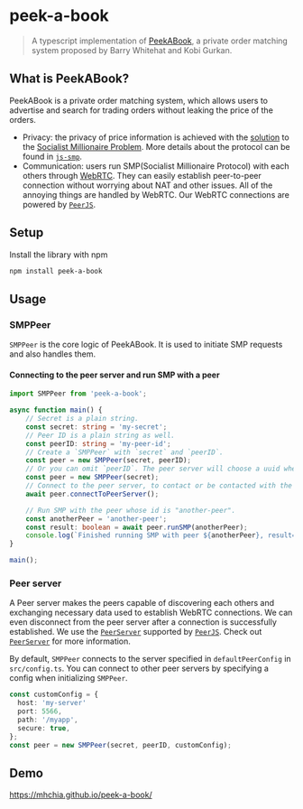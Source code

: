# peek-a-book
> A typescript implementation of [PeekABook][peek_a_book], a private order matching system proposed by Barry Whitehat and Kobi Gurkan.

## What is PeekABook?
PeekABook is a private order matching system, which allows users to advertise and search for trading orders without leaking the price of the orders.

- Privacy: the privacy of price information is achieved with the [solution][smp_paper] to the [Socialist Millionaire Problem][smp_wiki]. More details about the protocol can be found in [`js-smp`][js_smp].
- Communication: users run SMP(Socialist Millionaire Protocol) with each others through [WebRTC][webrtc]. They can easily establish peer-to-peer connection without worrying about NAT and other issues. All of the annoying things are handled by WebRTC. Our WebRTC connections are powered by [`PeerJS`][peerjs].

<!-- TODO: Contract -->

## Setup
Install the library with npm
```bash
npm install peek-a-book
```

## Usage

### SMPPeer
`SMPPeer` is the core logic of PeekABook. It is used to initiate SMP requests and also handles them.

#### Connecting to the peer server and run SMP with a peer
```typescript
import SMPPeer from 'peek-a-book';

async function main() {
    // Secret is a plain string.
    const secret: string = 'my-secret';
    // Peer ID is a plain string as well.
    const peerID: string = 'my-peer-id';
    // Create a `SMPPeer` with `secret` and `peerID`.
    const peer = new SMPPeer(secret, peerID);
    // Or you can omit `peerID`. The peer server will choose a uuid when connected to it.
    const peer = new SMPPeer(secret);
    // Connect to the peer server, to contact or be contacted with the other peers.
    await peer.connectToPeerServer();

    // Run SMP with the peer whose id is "another-peer".
    const anotherPeer = 'another-peer';
    const result: boolean = await peer.runSMP(anotherPeer);
    console.log(`Finished running SMP with peer ${anotherPeer}, result=${result}`);
}

main();
```

### Peer server
A Peer server makes the peers capable of discovering each others and exchanging necessary data used to establish WebRTC connections. We can even disconnect from the peer server after a connection is successfully established. We use the [`PeerServer`][peerjs_server] supported by [`PeerJS`][peerjs]. Check out [`PeerServer`][peerjs_server] for more information.

By default, `SMPPeer` connects to the server specified in `defaultPeerConfig` in `src/config.ts`. You can connect to other peer servers by specifying a config when initializing `SMPPeer`.

```typescript
const customConfig = {
  host: 'my-server'
  port: 5566,
  path: '/myapp',
  secure: true,
};
const peer = new SMPPeer(secret, peerID, customConfig);
```

## Demo
https://mhchia.github.io/peek-a-book/


[peerjs]: https://github.com/peers/peerjs
[peerjs_server]: https://github.com/peers/peerjs-server
[peek_a_book]: https://ethresear.ch/t/peekabook-private-order-matching/6987
[smp_wiki]: https://en.wikipedia.org/wiki/Socialist_millionaires
[smp_paper]: https://www.win.tue.nl/~berry/papers/dam.pdf
[js_smp]: https://github.com/mhchia/js-smp
[webrtc]: https://webrtc.org
